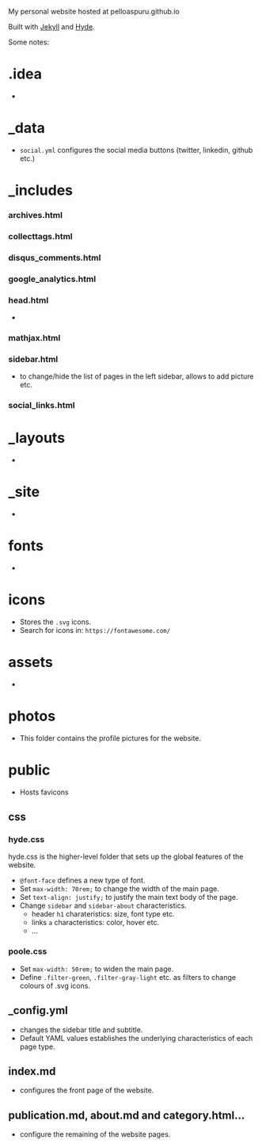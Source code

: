 My personal website hosted at pelloaspuru.github.io

Built with [Jekyll](http://jekyllrb.com) and [Hyde](http://hyde.getpoole.com).

Some notes:

# .idea

- 

# _data

- `social.yml` configures the social media buttons (twitter, linkedin, github etc.)

# _includes

### archives.html 

### collecttags.html 

### disqus_comments.html 

### google_analytics.html 

### head.html 

- 

### mathjax.html 

### sidebar.html 

- to change/hide the list of pages in the left sidebar, allows to add picture etc.

### social_links.html 

# _layouts

- 

# _site

- 

# fonts

- 

# icons

- Stores the `.svg` icons.
- Search for icons in: `https://fontawesome.com/`

# assets

- 

# photos

- This folder contains the profile pictures for the website.

# public

- Hosts favicons

## css

### hyde.css

hyde.css is the higher-level folder that sets up the global features of the website.

- `@font-face` defines a new type of font.
- Set `max-width: 70rem;` to change the width of the main page.
- Set `text-align: justify;` to justify the main text body of the page.
- Change `sidebar` and `sidebar-about` characteristics.
  - header `h1` charateristics: size, font type etc.
  - links `a` characteristics: color, hover etc.
  - ...

### poole.css

- Set `max-width: 50rem;` to widen the main page.
- Define `.filter-green`, `.filter-gray-light` etc. as filters to change colours of .svg icons.

## _config.yml 
- changes the sidebar title and subtitle.
- Default YAML values establishes the underlying characteristics of each page type.

## index.md 
- configures the front page of the website. 

## publication.md, about.md and category.html... 
- configure the remaining of the website pages.
